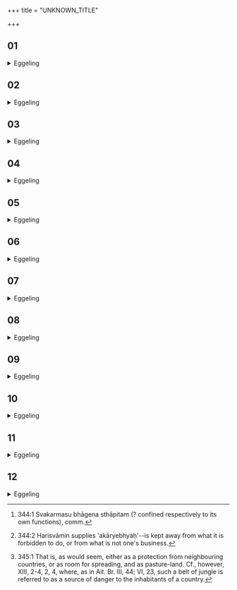 +++
title = "UNKNOWN_TITLE"

+++


##  01
<details><summary>Eggeling</summary>

1. Verily, this is the sacrifice called Strengthful: wherever they worship with this sacrifice, everything indeed becomes strong.
</details>

##  02
<details><summary>Eggeling</summary>

2. Verily, this is the sacrifice called Plenteous: wherever they worship with this sacrifice, everything indeed becomes plentiful.
</details>

##  03
<details><summary>Eggeling</summary>

3. Verily, this is the sacrifice called Obtainment: wherever they worship with this sacrifice, everything indeed becomes obtained.
</details>

##  04
<details><summary>Eggeling</summary>

4. Verily, this is the sacrifice called Distinction: wherever they worship with this sacrifice, everything indeed becomes distinct [^egg_880].

[^egg_880]: 344:1 Svakarmasu bhāgena sthāpitam (? confined respectively to its own functions), comm.
</details>

##  05
<details><summary>Eggeling</summary>

5. Verily, this is the sacrifice called Severance: wherever they worship with this sacrifice, everything indeed becomes severed [^egg_881].

[^egg_881]: 344:2 Harisvāmin supplies 'akāryebhyaḥ'--is kept away from what it is forbidden to do, or from what is not one's business.
</details>

##  06
<details><summary>Eggeling</summary>

6. Verily, this is the sacrifice called Food-abounding: wherever they worship with this sacrifice, everything indeed becomes abounding in food.
</details>

##  07
<details><summary>Eggeling</summary>

7. Verily, this is the sacrifice called Sapful:

wherever they worship with this sacrifice, everything indeed becomes rich in sap (or drink).
</details>

##  08
<details><summary>Eggeling</summary>

8. Verily, this is the sacrifice called Abounding in holiness: wherever they worship with this sacrifice, the Brāhmaṇa is born as one rich in holiness.
</details>

##  09
<details><summary>Eggeling</summary>

9. Verily, this is the sacrifice called Excelling in hitting: wherever they worship with this sacrifice, the Rājanya is born as one excelling in hitting (the mark).
</details>

##  10
<details><summary>Eggeling</summary>

10. Verily, this is the sacrifice called the Long (wide) one: wherever they worship with this sacrifice, a wide tract of forest-land will be provided [^egg_882].

[^egg_882]: 345:1 That is, as would seem, either as a protection from neighbouring countries, or as room for spreading, and as pasture-land. Cf., however, XIII, 2-4, 2, 4, where, as in Ait. Br. III, 44; VI, 23, such a belt of jungle is referred to as a source of danger to the inhabitants of a country.
</details>

##  11
<details><summary>Eggeling</summary>

11. Verily, this is the sacrifice called Fitness: wherever they worship with this sacrifice, everything indeed becomes fit and proper.
</details>

##  12
<details><summary>Eggeling</summary>

12. Verily, this is the sacrifice called Support (foundation): wherever they worship with this sacrifice, everything indeed becomes supported (firmly established).
</details>